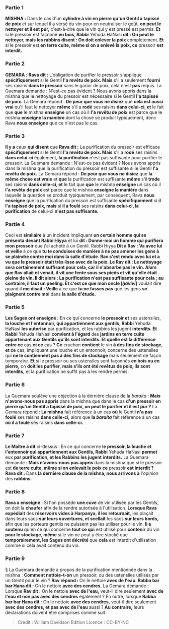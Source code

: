 
### Partie 1
<strong>MISHNA :</strong> Dans le cas d'un <b>cylindre à vin en pierre qu'un Gentil a tapissé de poix</b> et sur lequel il a versé du vin pour en neutraliser le goût, <b>on peut le nettoyer et il est pur,</b> c'est-à-dire que le vin qui y est pressé est permis. <b>Et</b> si le pressoir est façonné <b>en bois, Rabbi</b> Yehuda HaNasi <b>dit : On peut le nettoyer, mais les rabbins disent : On doit enlever la poix</b> complètement. <b>Et</b> si le pressoir est <b>en terre cuite, même si on a enlevé la poix, ce</b> pressoir <b>est interdit.</b>

### Partie 2
<strong>GEMARA :</strong> <b>Rava dit :</b> L'obligation de purifier le pressoir s'applique <b>spécifiquement</b> si le Gentil <b>l'a revêtu de poix. Mais</b> s'il a seulement <b>fourni</b> ses raisins <b>dans le pressoir</b> sans le garnir de poix, cela n'est <b>pas</b> requis. La Guemara demande : N'est-ce pas évident ? Nous avons appris</b> dans la mishna que le nettoyage du pressoir est nécessaire si le Gentil <b>l'a tapissé de poix.</b> La Gemara répond : <b>De peur que vous ne disiez</b> que <b>cela est aussi vrai</b> qu'il faut le nettoyer <b>même</b> s'il a <b>rodé</b> ses raisins <b>dans celui-ci, et</b> le fait que <b>que</b> le mishna <b>enseigne</b> un cas où il <b>l'a revêtu de poix</b> est parce que le mishna <b>enseigne la manière</b> dont la chose</b> se produit typiquement, donc Rava <b>nous enseigne</b> que ce n'est pas le cas.

### Partie 3
<b>Il y a</b> ceux <b>qui disent</b> que <b>Rava dit :</b> La purification du pressoir est efficace <b>spécifiquement</b> si le Gentil <b>l'a revêtu de poix. Mais</b> s'il a <b>rodé</b> ses raisins <b>dans celui-ci</b> également, <b>la purification</b> n'est pas suffisante</b> pour purifier le pressoir. La Guemara demande : N'est-ce pas évident ? Nous avons appris</b> dans la mishna que la purification du pressoir est suffisante si le Gentil <b>l'a revêtu de poix.</b> La Gemara répond : <b>De peur que vous ne disiez</b> que <b>la même chose est vraie</b> et <b>que</b> la purification est suffisante <b>même</b> s'il <b>trode</b> ses raisins <b>dans celle-ci, et</b> le fait que <b>que</b> le mishna <b>enseigne</b> un cas où il <b>l'a revêtu de poix</b> est parce que le mishna <b>enseigne la manière</b> dans laquelle la question</b> se produit typiquement, par conséquent, Rava <b>nous enseigne</b> que la purification du pressoir est suffisante <b>spécifiquement</b> si <b>il l'a tapissé de poix, mais</b> si <b>il a foulé</b> ses raisins <b>dans celui-ci, la purification</b> de celui-ci <b>n'est pas suffisante. </b>

### Partie 4
Ceci est <b>similaire</b> à un incident impliquant <b>un certain homme qui se présenta devant Rabbi Ḥiyya</b> et lui <b>dit : Donne-moi un homme qui purifiera mon pressoir</b> que j'ai acheté à un Gentil. Rabbi Ḥiyya <b>Dit à Rav : Va avec lui et veille</b> à ce que <b>tu te conduises de manière à <b>ne pas amener</b> les gens <b>à se plaindre contre moi</b> dans <b>la salle d'étude.</b> Rav <b>s'est rendu</b> avec lui et <b>a vu que</b> le pressoir <b>était très lisse</b> avec de la poix. Le Rav <b>dit : Le nettoyage sera certainement suffisant pour cela,</b> car il n'absorbe pas le vin. <b>Alors que</b> Rav <b>allait et venait, il vit une fente sous</b> ses pieds <b>et vit qu'elle était pleine de vin.</b> Il <b>dit alors : La purification n'est pas suffisante pour cela ; au contraire,</b> il faut un <b>peeling</b>. Et c'est ce que mon oncle [<i>ḥavivi</i>]</b> voulait dire quand il <b>me disait : Veille</b> à ce que <b>tu ne fasses pas</b> que les gens <b>se plaignent contre moi</b> dans <b>la salle d'étude.</b>

### Partie 5
<b>Les Sages ont enseigné :</b> En ce qui concerne <b>le pressoir et</b> ses ustensiles, <b>la louche et l'entonnoir, qui appartiennent aux gentils, Rabbi</b> Yehuda HaNasi <b>les autorise</b> par purification, et les rabbins les jugent</b> <b>interdits. Et Rabbi</b> Yehuda HaNasi <b>convient à l'égard</b> des <b>jardins en terre cuite appartenant aux Gentils qu'ils sont interdits. Et quelle est la différence entre ce</b> cas <b>et ce</b> cas ? <b>Ce</b> cruchon <b>contient</b> le vin <b>à des fins de stockage</b>, <b>et ce</b> cas, impliquant une louche et un entonnoir, concerne des ustensiles qui <b>ne le contiennent pas à des fins de stockage</b> mais seulement de façon temporaire. <b>Et</b> si le pressoir ou ses ustensiles sont façonnés <b>en bois ou en pierre,</b> on <b>doit les purifier</b>, <b>mais s'ils ont été revêtus de poix, ils sont interdits,</b> et la purification ne suffit pas à les rendre permis.

### Partie 6
La Guemara soulève une objection à la dernière clause de la <i>baraita</i> : <b>Mais n'avons-nous pas appris</b> dans la mishna que dans le cas <b>d'un pressoir en pierre qu'un Gentil a tapissé de poix, on peut le purifier et il est pur ?</b> La Gemara répond : <b>La mishna</b> fait référence à un cas <b>où</b> le Gentil <b>n'a pas foulé</b> ses raisins <b>dans celle-ci,</b> alors que <b>la <i>baraita</i></b> fait référence à un cas <b>où il a foulé</b> ses raisins <b>dans celle-ci.</b>

### Partie 7
<b>Le Maître a dit</b> ci-dessus : En ce qui concerne <b>le pressoir, la louche et l'entonnoir qui appartiennent aux Gentils, Rabbi</b> Yehuda HaNasi <b>permet</b> eux <b>par purification, et les Rabbins les jugent</b> <b>interdits.</b> La Guemara demande : <b>Mais n'avons-nous pas appris</b> dans la mishna que si le pressoir est <b>de terre cuite, même si on enlevait le poix ce</b> pressoir <b>est interdit ? Rava dit :</b> Dans <b>la dernière clause de la mishna, nous arrivons à</b> l'opinion des <b>rabbins.</b>

### Partie 8
<b>Rava a enseigné :</b> Si l'on possède <b>une cuve</b> de vin utilisée par les Gentils, on doit la <b>chaufer</b> afin de la rendre autorisée à l'utilisation. <b>Lorsque Rava expédiait</b> des <b>réservoirs vides à Harpanya, il les retournait,</b> les plaçait dans leurs sacs <b>sur leurs ouvertures, et scellait</b> les sacs <b>sur leurs bords,</b> afin que les porteurs gentils ne puissent pas les utiliser pour le vin. <b>Il a soutenu</b> qu'en ce qui concerne <b>tout ce qui</b> est utilisé pour <b>contenir</b> du vin <b>pour le stockage, même</b> si le vin ne peut y être stocké que <b>temporairement, les Sages ont décrété</b> que <b>cela</b> est interdit d'utilisation comme si cela avait contenu du vin.

### Partie 9
§ La Guemara demande à propos de la purification mentionnée dans la mishna : <b>Comment nettoie-t-on</b> un pressoir, ou des ustensiles utilisés par un Gentil pour le vin ? <b>Rav répond : </b> On le nettoie <b>avec de l'eau. Rabba bar bar Ḥana dit :</b> On le nettoie <b>avec des cendres.</b> La Gemara demande : Lorsque <b>Rav dit :</b> On le nettoie <b>avec de l'eau,</b> veut-il dire seulement <b>avec de l'eau et non pas avec des cendres</b> également ? En outre, lorsque <b>Rabba bar bar Ḥana dit :</b> On le nettoie <b>avec des cendres,</b> veut-il dire seulement <b>avec des cendres, et pas avec de l'eau</b> aussi ? <b>Au contraire,</b> leurs déclarations doivent être comprises comme suit :

>Crédit : William Davidson Edition
>Licence : CC-BY-NC